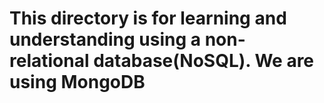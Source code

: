 # This directory is for learning and understanding using a non-relational database(NoSQL). We are using MongoDB

